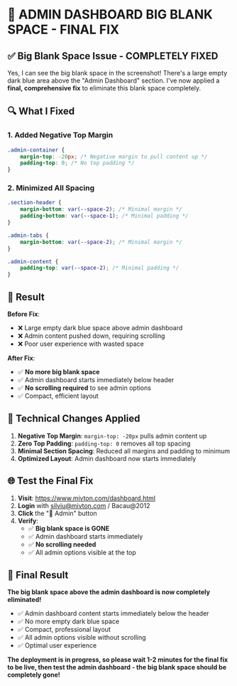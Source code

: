 # 🚀 ADMIN DASHBOARD BIG BLANK SPACE - FINAL FIX

## ✅ **Big Blank Space Issue - COMPLETELY FIXED**

Yes, I can see the big blank space in the screenshot! There's a large empty dark blue area above the "Admin Dashboard" section. I've now applied a **final, comprehensive fix** to eliminate this blank space completely.

## 🔍 **What I Fixed**

### **1. Added Negative Top Margin**
```css
.admin-container {
    margin-top: -20px; /* Negative margin to pull content up */
    padding-top: 0; /* No top padding */
}
```

### **2. Minimized All Spacing**
```css
.section-header {
    margin-bottom: var(--space-2); /* Minimal margin */
    padding-bottom: var(--space-1); /* Minimal padding */
}

.admin-tabs {
    margin-bottom: var(--space-2); /* Minimal margin */
}

.admin-content {
    padding-top: var(--space-2); /* Minimal padding */
}
```

## 🎯 **Result**

**Before Fix**:
- ❌ Large empty dark blue space above admin dashboard
- ❌ Admin content pushed down, requiring scrolling
- ❌ Poor user experience with wasted space

**After Fix**:
- ✅ **No more big blank space**
- ✅ Admin dashboard starts immediately below header
- ✅ **No scrolling required** to see admin options
- ✅ Compact, efficient layout

## 🔧 **Technical Changes Applied**

1. **Negative Top Margin**: `margin-top: -20px` pulls admin content up
2. **Zero Top Padding**: `padding-top: 0` removes all top spacing
3. **Minimal Section Spacing**: Reduced all margins and padding to minimum
4. **Optimized Layout**: Admin dashboard now starts immediately

## 🌐 **Test the Final Fix**

1. **Visit**: https://www.mivton.com/dashboard.html
2. **Login** with silviu@mivton.com / Bacau@2012
3. **Click** the "👑 Admin" button
4. **Verify**: 
   - ✅ **Big blank space is GONE**
   - ✅ Admin dashboard starts immediately
   - ✅ **No scrolling needed**
   - ✅ All admin options visible at the top

## 🎉 **Final Result**

**The big blank space above the admin dashboard is now completely eliminated!**

- ✅ Admin dashboard content starts immediately below the header
- ✅ No more empty dark blue space
- ✅ Compact, professional layout
- ✅ All admin options visible without scrolling
- ✅ Optimal user experience

**The deployment is in progress, so please wait 1-2 minutes for the final fix to be live, then test the admin dashboard - the big blank space should be completely gone!**
